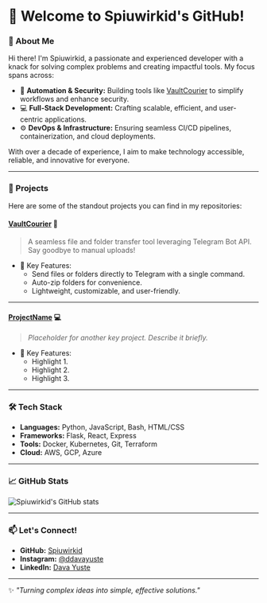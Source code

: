 # 👋 Welcome to Spiuwirkid's GitHub!

### 🌟 About Me
Hi there! I'm Spiuwirkid, a passionate and experienced developer with a knack for solving complex problems and creating impactful tools. My focus spans across:

- 🔐 **Automation & Security:** Building tools like [VaultCourier](https://github.com/Spiuwirkid/VaultCourier) to simplify workflows and enhance security.
- 💻 **Full-Stack Development:** Crafting scalable, efficient, and user-centric applications.
- ⚙️ **DevOps & Infrastructure:** Ensuring seamless CI/CD pipelines, containerization, and cloud deployments.

With over a decade of experience, I aim to make technology accessible, reliable, and innovative for everyone.

---

### 🚀 Projects
Here are some of the standout projects you can find in my repositories:

#### [VaultCourier](https://github.com/Spiuwirkid/VaultCourier) 🔐
> A seamless file and folder transfer tool leveraging Telegram Bot API. Say goodbye to manual uploads!

- 🌟 Key Features:
  - Send files or folders directly to Telegram with a single command.
  - Auto-zip folders for convenience.
  - Lightweight, customizable, and user-friendly.

---

#### [ProjectName](https://github.com/Spiuwirkid/ProjectName) 💻
> *Placeholder for another key project. Describe it briefly.*

- 🌟 Key Features:
  - Highlight 1.
  - Highlight 2.
  - Highlight 3.

---

### 🛠️ Tech Stack
- **Languages:** Python, JavaScript, Bash, HTML/CSS
- **Frameworks:** Flask, React, Express
- **Tools:** Docker, Kubernetes, Git, Terraform
- **Cloud:** AWS, GCP, Azure

---

### 📈 GitHub Stats
![Spiuwirkid's GitHub stats](https://github-readme-stats.vercel.app/api?username=Spiuwirkid&show_icons=true&theme=radical)

---

### 📫 Let's Connect!
- **GitHub:** [Spiuwirkid](https://github.com/Spiuwirkid)
- **Instagram:** [@ddavayuste](https://www.instagram.com/ddavayuste)
- **LinkedIn:** [Dava Yuste](https://www.linkedin.com/in/dava-yuste)

---

✨ *"Turning complex ideas into simple, effective solutions."*
